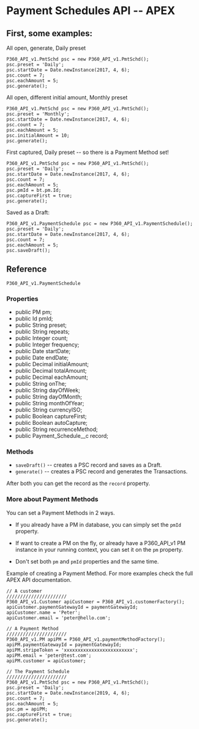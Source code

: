 # Payment Schedules API -- APEX

## First, some examples:

All open, generate, Daily preset
```
P360_API_v1.PmtSchd psc = new P360_API_v1.PmtSchd();
psc.preset = 'Daily';
psc.startDate = Date.newInstance(2017, 4, 6);
psc.count = 7;
psc.eachAmount = 5;
psc.generate();
```

All open, different initial amount, Monthly preset

```
P360_API_v1.PmtSchd psc = new P360_API_v1.PmtSchd();
psc.preset = 'Monthly';
psc.startDate = Date.newInstance(2017, 4, 6);
psc.count = 7;
psc.eachAmount = 5;
psc.initialAmount = 10;
psc.generate();
```

First captured, Daily preset -- so there is a Payment Method set!
```
P360_API_v1.PmtSchd psc = new P360_API_v1.PmtSchd();
psc.preset = 'Daily';
psc.startDate = Date.newInstance(2017, 4, 6);
psc.count = 7;
psc.eachAmount = 5;
psc.pmId = bt.pm.Id;
psc.captureFirst = true;
psc.generate();
```

Saved as a Draft:

```
P360_API_v1.PaymentSchedule psc = new P360_API_v1.PaymentSchedule();
psc.preset = 'Daily';
psc.startDate = Date.newInstance(2017, 4, 6);
psc.count = 7;
psc.eachAmount = 5;
psc.saveDraft();
```


## Reference

`P360_API_v1.PaymentSchedule`

### Properties


* public PM pm;
* public Id pmId;
*	public String preset;
* public String repeats;
* public Integer count;
* public Integer frequency;
* public Date startDate;
* public Date endDate;
* public Decimal initialAmount;
* public Decimal totalAmount;
* public Decimal eachAmount;
* public String onThe;
* public String dayOfWeek;
* public String dayOfMonth;
* public String monthOfYear;
* public String currencyISO;
* public Boolean captureFirst;
* public Boolean autoCapture;
* public String recurrenceMethod;
* public Payment_Schedule__c record;


### Methods

* `saveDraft()` -- creates a PSC record and saves as a Draft.
* `generate()` -- creates a PSC record and generates the Transactions.

After both you can get the record as the `record` property.

### More about Payment Methods

You can set a Payment Methods in 2 ways. 

* If you already have a PM in database, you can simply set the `pmId` property.

* If want to create a PM on the fly, or already have a P360_API_v1 PM instance in your running context, you can set it on the `pm` property.

* Don't set both `pm` and `pmId` properties and the same time.

Example of creating a Payment Method. For more examples check the full APEX API documentation.

```
// A customer
//////////////////////
P360_API_v1.Customer apiCustomer = P360_API_v1.customerFactory();
apiCustomer.paymentGatewayId = paymentGatewayId;
apiCustomer.name = 'Peter';
apiCustomer.email = 'peter@hello.com';

// A Payment Method
//////////////////////
P360_API_v1.PM apiPM = P360_API_v1.paymentMethodFactory();
apiPM.paymentGatewayId = paymentGatewayId;
apiPM.stripeToken = 'xxxxxxxxxxxxxxxxxxxxxxxxx';
apiPM.email = 'peter@test.com';
apiPM.customer = apiCustomer;

// The Payment Schedule
//////////////////////
P360_API_v1.PmtSchd psc = new P360_API_v1.PmtSchd();
psc.preset = 'Daily';
psc.startDate = Date.newInstance(2019, 4, 6);
psc.count = 7;
psc.eachAmount = 5;
psc.pm = apiPM;
psc.captureFirst = true;
psc.generate();

```

